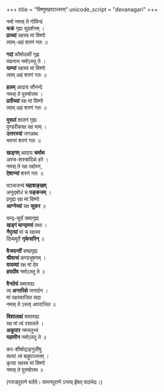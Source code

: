 +++
title = "विष्णुमहापञ्जरम्"
unicode_script = "devanagari"
+++

नमो नमस् ते गोविन्दं  
**चक्रं** गृह्य सुदर्शनम् ।  
**प्राच्यां** रक्षस्व मां विष्णो  
त्वाम्-अहं शरणं गतः ॥

**गदां** कौमोदकीं गृह्ण  
पद्मनाभ नमोऽस्तु ते ।  
**याम्यां** रक्षस्व मां विष्णो  
त्वाम् अहं शरणं गतः ॥

**हलम्** आदाय सौनन्दे  
नमस् ते पुरुषोत्तम ।  
**प्रतीच्यां** रक्ष मां विष्णो  
त्वाम् अहं शरणं गतः ॥


**मुसलं** शातनं गृह्य  
पुण्डरीकाक्ष रक्ष माम् ।  
**उत्तरस्यां** जगन्नाथ  
भवन्तं शरणं गतः ॥

**खड्गम्** आदाय **चर्माथ**  
अस्त्र-शस्त्रादिकं हरे ।  
नमस् ते रक्ष रक्षोघ्न,  
**ऐशान्यां** शरणं गतः ॥


पाञ्चजन्यं **महाशङ्खम्**  
अनुद्बोधं च **पङ्कजम्** ।  
प्रगृह्य रक्ष मां विष्णो  
**आग्नेय्यां** रक्ष **सूकर** ॥

चन्द्र-सूर्यं समागृह्य  
**खड्गं चान्द्रमसं** तथा ।  
**नैरृत्यां** मां च रक्षस्व  
दिव्यमूर्ते **नृकेसरिन्** ॥

**वैजयन्तीं** सम्प्रगृह्य  
**श्रीवत्सं** कण्ठभूषणम् ।  
**वायव्यां** रक्ष मां देव  
**हयग्रीव** नमोऽस्तु ते ॥

**वैनतेयं** समारुह्य  
त्व् **अन्तरिक्षे** जनार्दन ।  
मां रक्षस्वाजित सदा  
नमस् ते ऽस्त्व् अपराजित ॥

**विशालाक्षं** समारुह्य  
रक्ष मां त्वं रसातले ।  
**अकूपार** नमस्तुभ्यं  
**महामीन** नमोऽस्तु ते ॥

कर-शीर्षाद्यङ्गुलीषु  
सत्य! त्वं बाहुपञ्जरम् ।  
कृत्वा रक्षस्व मां विष्णो  
नमस् ते पुरुषोत्तम ॥

(गरुडपुराणे वर्तते। वामनपुराणे ऽन्तय् ईषत् पाठभेदः।)